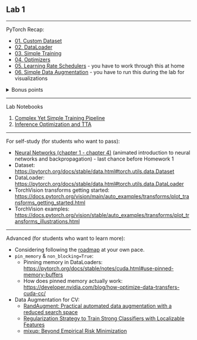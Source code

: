 ## Lab 1

***

PyTorch Recap:
* [01. Custom Dataset](https://github.com/Tensor-Reloaded/AI-Learning-Hub/blob/main/resources/beginner_pytorch/01_custom_dataset.ipynb)
* [02. DataLoader](https://github.com/Tensor-Reloaded/AI-Learning-Hub/blob/main/resources/beginner_pytorch/02_dataloader.ipynb)
* [03. Simple Training](https://github.com/Tensor-Reloaded/AI-Learning-Hub/blob/main/resources/beginner_pytorch/03_simple_training.ipynb)
* [04. Optimizers](https://github.com/Tensor-Reloaded/AI-Learning-Hub/blob/main/resources/beginner_pytorch/04_optimizers.ipynb) 
* [05. Learning Rate Schedulers](https://github.com/Tensor-Reloaded/AI-Learning-Hub/blob/main/resources/beginner_pytorch/05_lr_schedulers.ipynb) - you have to work through this at home
* [06. Simple Data Augmentation](https://github.com/Tensor-Reloaded/AI-Learning-Hub/blob/main/resources/beginner_pytorch/06_data_augmentation.ipynb) - you have to run this during the lab for visualizations

<details><summary>Bonus points</summary>
You will get bonus points if you do at least 4 out of 5 exercises in Notebook 4 and submit them until Lab 3.
For exercise 1, you also need to record the measurements and explain what did you change and why.</details>

***

Lab Notebooks

1. [Complex Yet Simple Training Pipeline](https://github.com/Tensor-Reloaded/AI-Learning-Hub/blob/main/resources/advanced_pytorch/ComplexYetSimpleTrainingPipeline.ipynb)
2. [Inference Optimization and TTA](https://github.com/Tensor-Reloaded/AI-Learning-Hub/blob/main/resources/advanced_pytorch/InferenceOptimizationAndTTA.ipynb)

***

For self-study (for students who want to pass):
* [Neural Networks (chapter 1 - chapter 4)](https://www.youtube.com/playlist?list=PLZHQObOWTQDNU6R1_67000Dx_ZCJB-3pi) (animated introduction to neural networks and backpropagation) - last chance before Homework 1
* Dataset: https://pytorch.org/docs/stable/data.html#torch.utils.data.Dataset
* DataLoader: https://pytorch.org/docs/stable/data.html#torch.utils.data.DataLoader
* TorchVision transforms getting started: https://docs.pytorch.org/vision/main/auto_examples/transforms/plot_transforms_getting_started.html
* TorchVision examples: https://docs.pytorch.org/vision/stable/auto_examples/transforms/plot_transforms_illustrations.html
***


Advanced (for students who want to learn more):
* Considering following the [roadmap](https://github.com/Tensor-Reloaded/AI-Learning-Hub/blob/main/foundations/roadmap.md) at your own pace.
* `pin_memory` & `non_blocking=True`:
   * Pinning memory in DataLoaders: https://pytorch.org/docs/stable/notes/cuda.html#use-pinned-memory-buffers
   * How does pinned memory actually work: https://developer.nvidia.com/blog/how-optimize-data-transfers-cuda-cc/ 
* Data Augmentation for CV:
  * [RandAugment: Practical automated data augmentation with a reduced search space](https://arxiv.org/abs/1909.13719)
  * [Regularization Strategy to Train Strong Classifiers with Localizable Features](https://arxiv.org/abs/1905.04899)
  * [mixup: Beyond Empirical Risk Minimization](https://arxiv.org/abs/1710.09412)
